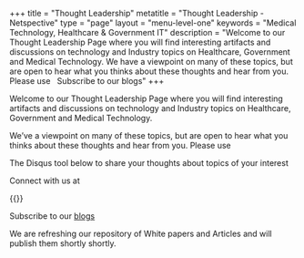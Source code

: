 +++
title = "Thought Leadership"
metatitle = "Thought Leadership - Netspective"
type = "page"
layout = "menu-level-one"
keywords = "Medical Technology, Healthcare & Government IT"
description = "Welcome to our Thought Leadership Page where you will find interesting artifacts and discussions on technology and Industry topics on Healthcare, Government and Medical Technology. We have a viewpoint on many of these topics, but are open to hear what you thinks about these thoughts and hear from you. Please use &nbsp; Subscribe to our blogs"
+++

Welcome to our Thought Leadership Page where you will find interesting artifacts and discussions on technology and Industry topics on Healthcare, Government and Medical Technology.

We’ve a viewpoint on many of these topics, but are open to hear what you thinks about these thoughts and hear from you. Please use

The Disqus tool below to share your thoughts about topics of your interest

Connect with us at

{{<social>}}


Subscribe to our [blogs](/blog)

We are refreshing our repository of White papers and Articles and will publish them shortly shortly.